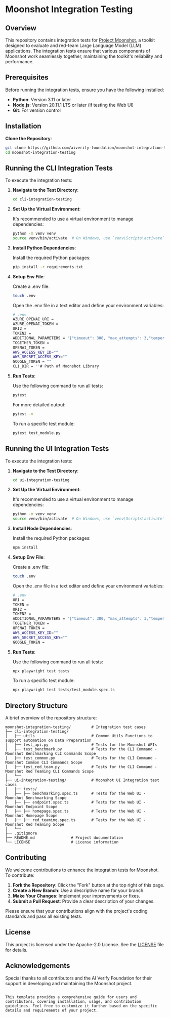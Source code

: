 # Moonshot Integration Testing

## Overview

This repository contains integration tests for [Project Moonshot](https://github.com/aiverify-foundation/moonshot), a toolkit designed to evaluate and red-team Large Language Model (LLM) applications. The integration tests ensure that various components of Moonshot work seamlessly together, maintaining the toolkit's reliability and performance.

## Prerequisites

Before running the integration tests, ensure you have the following installed:

- **Python**: Version 3.11 or later
- **Node.js**: Version 20.11.1 LTS or later (if testing the Web UI)
- **Git**: For version control

## Installation

**Clone the Repository**:

   ```bash
   git clone https://github.com/aiverify-foundation/moonshot-integration-testing.git
   cd moonshot-integration-testing
   ```

## Running the CLI Integration Tests

To execute the integration tests:

1. **Navigate to the Test Directory**:

   ```bash
   cd cli-integration-testing
   ```
2. **Set Up the Virtual Environment**:

   It's recommended to use a virtual environment to manage dependencies:

   ```bash
   python -m venv venv
   source venv/bin/activate  # On Windows, use `venv\Scripts\activate`
   ```

3. **Install Python Dependencies**:

   Install the required Python packages:

   ```bash
   pip install -r requirements.txt
   ```
3. **Setup Env File**:

   Create a .env file:

   ```bash
   touch .env
   ```

   Open the .env file in a text editor and define your environment variables:
   ```bash
   # .env
   AZURE_OPENAI_URI =
   AZURE_OPENAI_TOKEN =
   URI2 = 
   TOKEN2 = 
   ADDITIONAL_PARAMETERS = '{"timeout": 300, "max_attempts": 3,"temperature": 0.5 }'
   TOGETHER_TOKEN = 
   OPENAI_TOKEN = 
   AWS_ACCESS_KEY_ID=""
   AWS_SECRET_ACCESS_KEY=""
   GOOGLE_TOKEN = ""
   CLI_DIR = ''# Path of Moonshot Library
   ```

4. **Run Tests**:

   Use the following command to run all tests:

   ```bash
   pytest
   ```

   For more detailed output:

   ```bash
   pytest -v
   ```

   To run a specific test module:

   ```bash
   pytest test_module.py
   ```
## Running the UI Integration Tests

To execute the integration tests:

1. **Navigate to the Test Directory**:

   ```bash
   cd ui-integration-testing
   ```
2. **Set Up the Virtual Environment**:

   It's recommended to use a virtual environment to manage dependencies:

   ```bash
   python -m venv venv
   source venv/bin/activate  # On Windows, use `venv\Scripts\activate`
   ```

3. **Install Node Dependencies**:

   Install the required Python packages:

   ```bash
   npm install
   ```
4. **Setup Env File**:

   Create a .env file:

   ```bash
   touch .env
   ```

   Open the .env file in a text editor and define your environment variables:
   ```bash
   # .env
   URI =
   TOKEN =
   URI2 =
   TOKEN2 =
   ADDITIONAL_PARAMETERS = '{"timeout": 300, "max_attempts": 3,"temperature": 0.5 }'
   TOGETHER_TOKEN =
   OPENAI_TOKEN = 
   AWS_ACCESS_KEY_ID=""
   AWS_SECRET_ACCESS_KEY=""
   GOOGLE_TOKEN = 
   ```
5. **Run Tests**:

   Use the following command to run all tests:

   ```bash
   npx playwright test tests
   ```
   To run a specific test module:

   ```bash
   npx playwright test tests/test_module.spec.ts
   ```
   
## Directory Structure

A brief overview of the repository structure:

```
moonshot-integration-testing/         # Integration test cases
├── cli-integration-testing/                   
│   ├── utils                         # Common Utils Functions to support automation on Data Preparation
│   ├── test_api.py                   # Tests for the Moonshot APIs
│   ├── test_benchmark.py             # Tests for the CLI Command - Moonshot Benchmarking CLI Commands Scope
│   ├── test_common.py                # Tests for the CLI Command - Moonshot Common CLI Commands Scope
│   ├── test_red_team.py              # Tests for the CLI Command - Moonshot Red Teaming CLI Commands Scope
│   └── 
├── ui-integration-testing/           # Moonshot UI Integration test cases
│   ├── tests/
│   ├── ├── benchmarking.spec.ts      # Tests for the Web UI - Moonshot Benchmarking Scope
│   ├── ├── endpoint.spec.ts          # Tests for the Web UI - Moonshot Endpoint Scope
│   ├── ├── homepage.spec.ts          # Tests for the Web UI - Moonshot Homepage Scope
│   ├── ├── red_teaming.spec.ts       # Tests for the Web UI - Moonshot Red Teaming Scope
│   └── 
├── .gitignore
├── README.md                # Project documentation
└── LICENSE                  # License information
```

## Contributing

We welcome contributions to enhance the integration tests for Moonshot. To contribute:

1. **Fork the Repository**: Click the "Fork" button at the top right of this page.
2. **Create a New Branch**: Use a descriptive name for your branch.
3. **Make Your Changes**: Implement your improvements or fixes.
4. **Submit a Pull Request**: Provide a clear description of your changes.

Please ensure that your contributions align with the project's coding standards and pass all existing tests.

## License

This project is licensed under the Apache-2.0 License. See the [LICENSE](LICENSE) file for details.

## Acknowledgements

Special thanks to all contributors and the AI Verify Foundation for their support in developing and maintaining the Moonshot project.
```

This template provides a comprehensive guide for users and contributors, covering installation, usage, and contribution guidelines. Feel free to customize it further based on the specific details and requirements of your project. 
